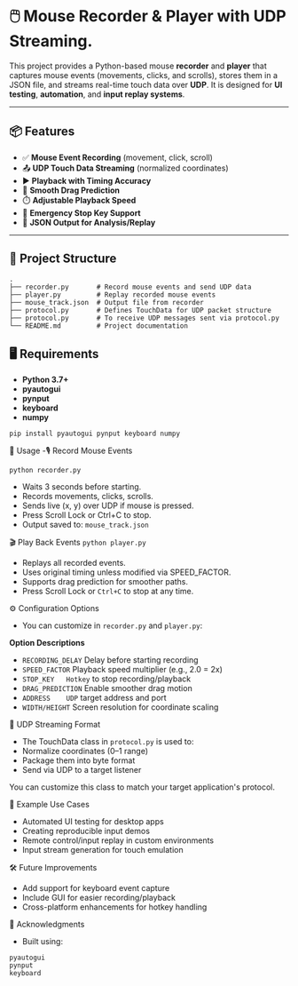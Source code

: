 # 🖱️ Mouse Recorder & Player with UDP Streaming.           
    
This project provides a Python-based mouse **recorder** and **player** that captures mouse events (movements, clicks, and scrolls), stores them in a JSON file, and streams real-time touch data over **UDP**. It is designed for **UI testing**, **automation**, and **input replay systems**.

---     

## 📦 Features      
                                                                                        
- ✅ **Mouse Event Recording** (movement, click, scroll)  
- 📤 **UDP Touch Data Streaming** (normalized coordinates) 
- ▶️ **Playback with Timing Accuracy**
- 🐍 **Smooth Drag Prediction**
- ⏱️ **Adjustable Playback Speed**
- 🛑 **Emergency Stop Key Support**
- 💾 **JSON Output for Analysis/Replay**

---

## 📁 Project Structure

```
.
├── recorder.py       # Record mouse events and send UDP data
├── player.py         # Replay recorded mouse events
├── mouse_track.json  # Output file from recorder
├── protocol.py       # Defines TouchData for UDP packet structure
├── protocol.py       # To receive UDP messages sent via protocol.py
└── README.md         # Project documentation
```

## 🖥️ Requirements
- **Python 3.7+**
- **pyautogui**
- **pynput**
- **keyboard**
- **numpy**

```
pip install pyautogui pynput keyboard numpy
```
🚀 Usage
-🎙️ Record Mouse Events
```
python recorder.py
```
- Waits 3 seconds before starting.
- Records movements, clicks, scrolls.
- Sends live (x, y) over UDP if mouse is pressed.
- Press Scroll Lock or Ctrl+C to stop.
- Output saved to: ```mouse_track.json```

🎬 Play Back Events
``` python player.py ```
- Replays all recorded events.
- Uses original timing unless modified via SPEED_FACTOR.
- Supports drag prediction for smoother paths.
- Press Scroll Lock or ```Ctrl+C``` to stop at any time.

⚙️ Configuration Options
- You can customize in ```recorder.py``` and ```player.py```:

**Option Descriptions**
- ```RECORDING_DELAY```	Delay before starting recording
- ```SPEED_FACTOR```	Playback speed multiplier (e.g., 2.0 = 2x)
- ```STOP_KEY	Hotkey``` to stop recording/playback
- ```DRAG_PREDICTION```	Enable smoother drag motion
- ```ADDRESS	UDP``` target address and port
- ```WIDTH/HEIGHT```	Screen resolution for coordinate scaling

📡 UDP Streaming Format
- The TouchData class in ```protocol.py``` is used to:
- Normalize coordinates (0–1 range)
- Package them into byte format
- Send via UDP to a target listener

You can customize this class to match your target application's protocol.

🧪 Example Use Cases
- Automated UI testing for desktop apps
- Creating reproducible input demos
- Remote control/input replay in custom environments
- Input stream generation for touch emulation

🛠️ Future Improvements
- Add support for keyboard event capture
- Include GUI for easier recording/playback
- Cross-platform enhancements for hotkey handling

🙌 Acknowledgments
- Built using:
```
pyautogui
pynput
keyboard
```
